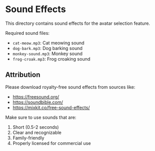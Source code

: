 # Sound Effects

This directory contains sound effects for the avatar selection feature.

Required sound files:
- `cat-meow.mp3`: Cat meowing sound
- `dog-bark.mp3`: Dog barking sound
- `monkey-sound.mp3`: Monkey sound
- `frog-croak.mp3`: Frog croaking sound

## Attribution
Please download royalty-free sound effects from sources like:
- https://freesound.org/
- https://soundbible.com/
- https://mixkit.co/free-sound-effects/

Make sure to use sounds that are:
1. Short (0.5-2 seconds)
2. Clear and recognizable
3. Family-friendly
4. Properly licensed for commercial use 
